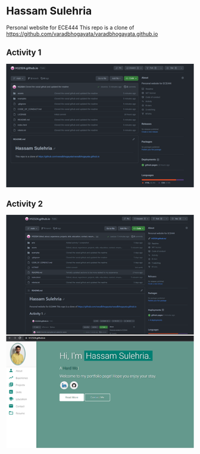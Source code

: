 # Hassam Sulehria

Personal website for ECE444
This repo is a clone of https://github.com/varadbhogayata/varadbhogayata.github.io 

## Activity 1
![Activity 1](acts/act1.png)

## Activity 2
![Activity 2 Repo](acts/act2_2.png)
![Activity 2](acts/act2.png)
